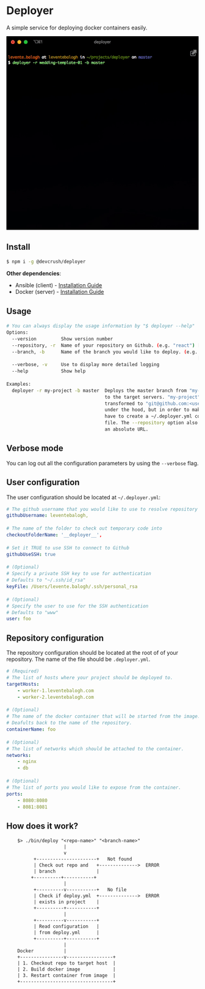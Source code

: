 # Deployer

A simple service for deploying docker containers easily.

![](assets/screen-recording.gif)


## Install
```bash
$ npm i -g @devcrush/deployer
```

**Other dependencies**:
- Ansible (client) - [Installation Guide](https://docs.ansible.com/ansible/latest/installation_guide/intro_installation.html)
- Docker (server) - [Installation Guide](https://docs.docker.com/install/linux/docker-ce/ubuntu/)


## Usage
```bash
# You can always display the usage information by "$ deployer --help"
Options:
  --version         Show version number                                [boolean]
  --repository, -r  Name of your repository on Github. (e.g. "react") [required]
  --branch, -b      Name of the branch you would like to deploy. (e.g. "master")
                                                                      [required]
  --verbose, -v     Use to display more detailed logging
  --help            Show help                                          [boolean]

Examples:
  deployer -r my-project -b master  Deploys the master branch from "my-project"
                                    to the target servers. "my-project" will be
                                    transformed to "git@github.com:<username>/my-project"
                                    under the hood, but in order to make it work you
                                    have to create a ~/.deployer.yml config
                                    file. The --repository option also accepts
                                    an absolute URL.
```

## Verbose mode
You can log out all the configuration parameters by using the `--verbose` flag.

## User configuration
The user configuration should be located at `~/.deployer.yml`:
```yaml
# The github username that you would like to use to resolve repository names by default.
githubUsername: leventebalogh,

# The name of the folder to check out temporary code into 
checkoutFolderName: '__deployer__',

# Set it TRUE to use SSH to connect to Github
githubUseSSH: true

# (Optional)
# Specify a private SSH key to use for authentication
# Defaults to "~/.ssh/id_rsa"
keyFile: /Users/levente.balogh/.ssh/personal_rsa

# (Optional)
# Specify the user to use for the SSH authentication
# Defaults to "www"
user: foo
```

## Repository configuration
The repository configuration should be located at the root of of your repository.
The name of the file should be `.deployer.yml`.

```yaml
# (Required)
# The list of hosts where your project should be deployed to.
targetHosts:
    - worker-1.leventebalogh.com
    - worker-2.leventebalogh.com

# (Optional)
# The name of the docker container that will be started from the image.
# Deafults back to the name of the repository.
containerName: foo

# (Optional)
# The list of networks which should be attached to the container.
networks:
    - nginx
    - db

# (Optional)
# The list of ports you would like to expose from the container. 
ports:
    - 8080:8080
    - 8081:8081

```

## How does it work?
```
    $> ./bin/deploy "<repo-name>" "<branch-name>"
                     |
                     v
          +----------------------+   Not found
          | Check out repo and   +-------------->  ERROR
          | branch               |
         +----------+-----------+
                     |
          +----------v-----------+   No file
          | Check if deploy.yml  +-------------->  ERROR
          | exists in project    |
          +----------+-----------+
                     |
          +----------v-----------+
          | Read configuration   |
          | from deploy.yml      |
          +----------+-----------+
                     |
    Docker           |
    +----------------v-----------------+
    | 1. Checkout repo to target host  |
    | 2. Build docker image            |
    | 3. Restart container from image  |
    +----------------------------------+
```
